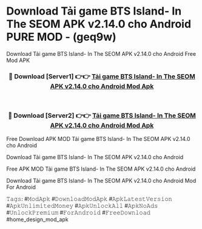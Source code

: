# Download Tải game BTS Island- In The SEOM APK v2.14.0 cho Android PURE MOD - (geq9w)
Download Tải game BTS Island- In The SEOM APK v2.14.0 cho Android Free Mod APK

<div align="center">
<h3>🔴 Download [Server1] 👉👉 <a href="https://apk-comot.site?title=Tải_game_BTS_Island-_In_The_SEOM_APK_v2.14.0_cho_Android">Tải game BTS Island- In The SEOM APK v2.14.0 cho Android Mod Apk</a></h3><br>

<h3>🔴 Download [Server2] 👉👉 <a href="https://apk-comot.site?title=Tải_game_BTS_Island-_In_The_SEOM_APK_v2.14.0_cho_Android">Tải game BTS Island- In The SEOM APK v2.14.0 cho Android Mod Apk</a></h3>
</div>


Free Download APK MOD Tải game BTS Island- In The SEOM APK v2.14.0 cho Android

Download Tải game BTS Island- In The SEOM APK v2.14.0 cho Android 

Free APK MOD Tải game BTS Island- In The SEOM APK v2.14.0 cho Android 

Download Tải game BTS Island- In The SEOM APK v2.14.0 cho Android Mod For Android

𝚃𝚊𝚐𝚜: #𝙼𝚘𝚍𝙰𝚙𝚔 #𝙳𝚘𝚠𝚗𝚕𝚘𝚊𝚍𝙼𝚘𝚍𝙰𝚙𝚔 #𝙰𝚙𝚔𝙻𝚊𝚝𝚎𝚜𝚝𝚅𝚎𝚛𝚜𝚒𝚘𝚗 #𝙰𝚙𝚔𝚄𝚗𝚕𝚒𝚖𝚒𝚝𝚎𝚍𝙼𝚘𝚗𝚎𝚢 #𝙰𝚙𝚔𝚄𝚗𝚕𝚘𝚌𝚔𝙰𝚕𝚕 #𝙰𝚙𝚔𝙽𝚘𝙰𝚍𝚜 #𝚄𝚗𝚕𝚘𝚌𝚔𝙿𝚛𝚎𝚖𝚒𝚞𝚖 #𝙵𝚘𝚛𝙰𝚗𝚍𝚛𝚘𝚒𝚍 #𝙵𝚛𝚎𝚎𝙳𝚘𝚠𝚗𝚕𝚘𝚊𝚍 #home_design_mod_apk